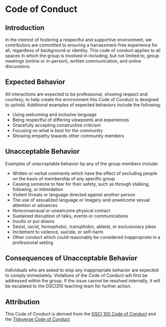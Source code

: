 # Code of Conduct

## Introduction
In the interest of fostering a respectful and supportive environment, we contributors are committed to ensuring a harrassment-free experience for all, regardless of background or identity. This code of conduct applies to all spaces in which the group is involved in including, but not limited to, group meetings (online or in-person), written communication, and online discussions.

## Expected Behavior
All interactions are expected to be professional, showing respect and courtesy, to help create the environment this Code of Conduct is designed to uphold. Additional examples of expected behaviors include the following:
- Using welcoming and inclusive language
- Being respectful of differing viewpoints and experiences
- Gracefully accepting constructive criticism
- Focusing on what is best for the community
- Showing empathy towards other community members

## Unacceptable Behavior
Examples of unacceptable behavior by any of the group members include:
- Written or verbal comments which have the effect of excluding people on the basis of membership of any specific group
- Causing someone to fear for their safety, such as through stalking, following, or intimidation
- Violent threats or language directed against another person
- The use of sexualized language or imagery and unwelcome sexual attention or advances
- Nonconsensual or unwelcome physical contact
- Sustained disruption of talks, events or communications
- Insults or put downs
- Sexist, racist, homophobic, transphobic, ableist, or exclusionary jokes
- Incitement to violence, suicide, or self-harm
- Other conduct which could reasonably be considered inappropriate in a professional setting

## Consequences of Unacceptable Behavior
Individuals who are asked to stop any inappropriate behavior are expected to comply immediately. Violations of the Code of Conduct will first be addressed within the group. If the issue cannot be resolved internally, it will be escalated to the DSCI310 teaching team for further action.

## Attribution
This Code of Conduct is derived from the [DSCI 100 Code of Conduct](https://github.com/UBC-DSCI/dsci-100-student/blob/master/CODE_OF_CONDUCT.md) and the [Tidyverse Code of Conduct](https://github.com/tidyverse/tidyverse.org/blob/master/CODE_OF_CONDUCT.md)